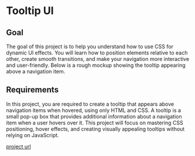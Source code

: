 # Tooltip UI

## Goal

The goal of this project is to help you understand how to use CSS for dynamic UI effects. You will learn how to position elements relative to each other, create smooth transitions, and make your navigation more interactive and user-friendly. Below is a rough mockup showing the tooltip appearing above a navigation item.

## Requirements

In this project, you are required to create a tooltip that appears above navigation items when hovered, using only HTML and CSS. A tooltip is a small pop-up box that provides additional information about a navigation item when a user hovers over it. This project will focus on mastering CSS positioning, hover effects, and creating visually appealing tooltips without relying on JavaScript.

[project url](https://roadmap.sh/projects/tooltip-ui)
